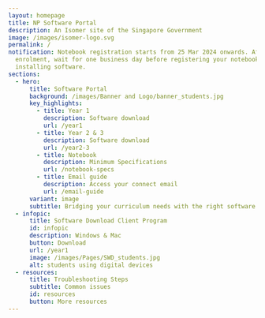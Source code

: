 ```yaml
---
layout: homepage
title: NP Software Portal
description: An Isomer site of the Singapore Government
image: /images/isomer-logo.svg
permalink: /
notification: Notebook registration starts from 25 Mar 2024 onwards. After
  enrolment, wait for one business day before registering your notebook and
  installing software.
sections:
  - hero:
      title: Software Portal
      background: /images/Banner and Logo/banner_students.jpg
      key_highlights:
        - title: Year 1
          description: Software download
          url: /year1
        - title: Year 2 & 3
          description: Software download
          url: /year2-3
        - title: Notebook
          description: Minimum Specifications
          url: /notebook-specs
        - title: Email guide
          description: Access your connect email
          url: /email-guide
      variant: image
      subtitle: Bridging your curriculum needs with the right software!
  - infopic:
      title: Software Download Client Program
      id: infopic
      description: Windows & Mac
      button: Download
      url: /year1
      image: /images/Pages/SWD_students.jpg
      alt: students using digital devices
  - resources:
      title: Troubleshooting Steps
      subtitle: Common issues
      id: resources
      button: More resources
---
```

